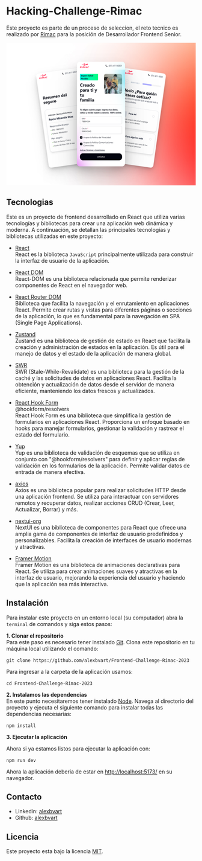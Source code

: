 # Hacking-Challenge-Rimac
Este proyecto es parte de un proceso de seleccion, el reto tecnico es realizado por [Rimac](https://www.rimac.com/) para la posición de Desarrollador Frontend Senior.

![HackingChallengeRimac](./src/assets/mockup.png)

## Tecnologias
Este es un proyecto de frontend desarrollado en React que utiliza varias tecnologías y bibliotecas para crear una aplicación web dinámica y moderna. A continuación, se detallan las principales tecnologías y bibliotecas utilizadas en este proyecto:

* [React](https://es.react.dev/) \
React es la biblioteca `JavaScript` principalmente utilizada para construir la interfaz de usuario de la aplicación.

* [React DOM](https://es.react.dev/reference/react-dom) \
 React-DOM es una biblioteca relacionada que permite renderizar componentes de React en el navegador web.

* [React Router DOM](https://reactrouter.com/en/6.15.0) \
Biblioteca que facilita la navegación y el enrutamiento en aplicaciones React. Permite crear rutas y vistas para diferentes páginas o secciones de la aplicación, lo que es fundamental para la navegación en SPA (Single Page Applications).

* [Zustand](https://zustand-demo.pmnd.rs/) \
Zustand es una biblioteca de gestión de estado en React que facilita la creación y administración de estados en la aplicación. Es útil para el manejo de datos y el estado de la aplicación de manera global.

* [SWR](https://swr.vercel.app/) \
SWR (Stale-While-Revalidate) es una biblioteca para la gestión de la caché y las solicitudes de datos en aplicaciones React. Facilita la obtención y actualización de datos desde el servidor de manera eficiente, manteniendo los datos frescos y actualizados.

* [React Hook Form](https://react-hook-form.com/) \
@hookform/resolvers\
React Hook Form es una biblioteca que simplifica la gestión de formularios en aplicaciones React. Proporciona un enfoque basado en hooks para manejar formularios, gestionar la validación y rastrear el estado del formulario.

* [Yup](https://github.com/jquense/yup) \
Yup es una biblioteca de validación de esquemas que se utiliza en conjunto con "@hookform/resolvers" para definir y aplicar reglas de validación en los formularios de la aplicación. Permite validar datos de entrada de manera efectiva.

* [axios](https://axios-http.com/) \
Axios es una biblioteca popular para realizar solicitudes HTTP desde una aplicación frontend. Se utiliza para interactuar con servidores remotos y recuperar datos, realizar acciones CRUD (Crear, Leer, Actualizar, Borrar) y más.

* [nextui-org](https://nextui.org/docs/getting-started) \
NextUI es una biblioteca de componentes para React que ofrece una amplia gama de componentes de interfaz de usuario predefinidos y personalizables. Facilita la creación de interfaces de usuario modernas y atractivas.

* [Framer Motion](https://www.framer.com/api/motion/) \
Framer Motion es una biblioteca de animaciones declarativas para React. Se utiliza para crear animaciones suaves y atractivas en la interfaz de usuario, mejorando la experiencia del usuario y haciendo que la aplicación sea más interactiva.


## Instalación
Para instalar este proyecto en un entorno local (su computador) abra la `terminal` de comandos y siga estos pasos:

**1. Clonar el repositorio** \
Para este paso es necesario tener instalado [Git](https://git-scm.com/).
Clona este repositorio en tu máquina local utilizando el comando:
``` shell
git clone https://github.com/alexbvart/Frontend-Challenge-Rimac-2023
```
Para ingresar a la carpeta de la aplicación usamos:
``` shell
cd Frontend-Challenge-Rimac-2023
```

**2. Instalamos las dependencias**\
En este punto necesitaremos tener instalado [Node](https://nodejs.org/en/).
Navega al directorio del proyecto y ejecuta el siguiente comando para instalar todas las dependencias necesarias:
``` shell
npm install
```

**3. Ejecutar la aplicación**

Ahora si ya estamos listos para ejecutar la aplicación con:

``` shell
npm run dev
```
Ahora la aplicación deberia de estar en [http://localhost:5173/](http://localhost:5173/) en su navegador.



## Contacto
* Linkedin: [alexbvart](https://www.linkedin.com/in/alexbvart/)
* Github: [alexbvart](https://github.com/alexbvart)

##  Licencia
Este proyecto esta bajo la licencia [MIT](/LICENCE).
